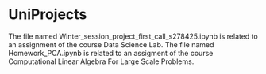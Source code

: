 # UniProjects
The file named Winter_session_project_first_call_s278425.ipynb is related to an assignment of the course Data Science Lab.
The file named Homework_PCA.ipynb is related to an assigment of the course Computational Linear Algebra For Large Scale Problems.
